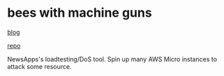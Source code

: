 # bees with machine guns

[blog](http://blog.apps.chicagotribune.com/2010/07/08/bees-with-machine-guns/)

[repo](https://github.com/newsapps/beeswithmachineguns)

NewsApps's loadtesting/DoS tool.  Spin up many AWS Micro instances to attack some resource.
